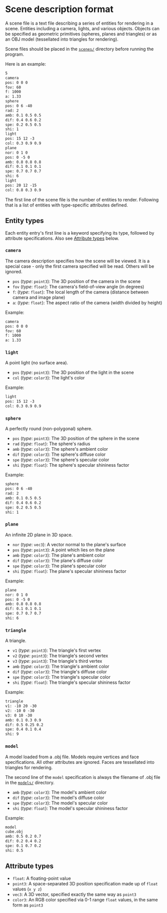 # Scene description format

A scene file is a text file describing a series of entities for rendering in a scene. Entities including a camera, lights, and various objects. Objects can be specified as geometric primitives (spheres, planes and triangles) or as an OBJ model (tessellated into triangles for rendering).

Scene files should be placed in the [`scenes/`](../scenes/) directory before running the program.

Here is an example:

```txt
5
camera
pos: 0 0 0
fov: 60
f: 1000
a: 1.33
sphere
pos: 0 6 -40
rad: 2
amb: 0.1 0.5 0.5
dif: 0.4 0.6 0.2
spe: 0.2 0.5 0.5
shi: 1
light
pos: 15 12 -3
col: 0.3 0.9 0.9
plane
nor: 0 1 0
pos: 0 -5 0
amb: 0.8 0.8 0.8
dif: 0.1 0.1 0.1
spe: 0.7 0.7 0.7
shi: 6
light
pos: 20 12 -15
col: 0.8 0.3 0.9
```

The first line of the scene file is the number of entities to render. Following that is a list of entities with type-specific attributes defined.

## Entity types

Each entity entry's first line is a keyword specifying its type, followed by attribute specifications. Also see [Attribute types](#attribute-types) below.

### `camera`

The camera description specifies how the scene will be viewed. It is a special case - only the first camera specified will be read. Others will be ignored.

* `pos` (*type*: `point3`): The 3D position of the camera in the scene
* `fov` (*type*: `float`): The camera's field-of-view angle (in degrees)
* `f`: (*type*: `float`): The local length of the camera (distance between camera and image plane)
* `a`: (*type*: `float`): The aspect ratio of the camera (width divided by height)

Example:

```txt
camera
pos: 0 0 0
fov: 60
f: 1000
a: 1.33
```

### `light`

A point light (no surface area).

* `pos` (*type*: `point3`): The 3D position of the light in the scene
* `col` (*type*: `color3`): The light's color

Example:

```txt
light
pos: 15 12 -3
col: 0.3 0.9 0.9
```

### `sphere`

A perfectly round (non-polygonal) sphere.

* `pos` (*type*: `point3`): The 3D position of the sphere in the scene
* `rad` (*type*: `float`): The sphere's radius
* `amb` (*type*: `color3`): The sphere's ambient color
* `dif` (*type*: `color3`): The sphere's diffuse color
* `spe` (*type*: `color3`): The sphere's specular color
* `shi` (*type*: `float`): The sphere's specular shininess factor

Example:

```txt
sphere
pos: 0 6 -40
rad: 2
amb: 0.1 0.5 0.5
dif: 0.4 0.6 0.2
spe: 0.2 0.5 0.5
shi: 1
```

### `plane`

An infinite 2D plane in 3D space.

* `nor` (*type*: `vec3`): A vector normal to the plane's surface
* `pos` (*type*: `point3`): A point which lies on the plane
* `amb` (*type*: `color3`): The plane's ambient color
* `dif` (*type*: `color3`): The plane's diffuse color
* `spe` (*type*: `color3`): The plane's specular color
* `shi` (*type*: `float`): The plane's specular shininess factor

Example:

```txt
plane
nor: 0 1 0
pos: 0 -5 0
amb: 0.8 0.8 0.8
dif: 0.1 0.1 0.1
spe: 0.7 0.7 0.7
shi: 6
```

### `triangle`

A triangle.

* `v1` (*type*: `point3`): The triangle's first vertex
* `v2` (*type*: `point3`): The triangle's second vertex
* `v3` (*type*: `point3`): The triangle's third vertex
* `amb` (*type*: `color3`): The triangle's ambient color
* `dif` (*type*: `color3`): The triangle's diffuse color
* `spe` (*type*: `color3`): The triangle's specular color
* `shi` (*type*: `float`): The triangle's specular shininess factor

Example:

```txt
triangle
v1: -10 20 -30
v2: -10 0 -30
v3: 0 10 -30
amb: 0.1 0.3 0.9
dif: 0.5 0.25 0.2
spe: 0.4 0.1 0.4
shi: 9
```

### `model`

A model loaded from a .obj file. Models require vertices and face specifications. All other attributes are ignored. Faces are tessellated into triangles for rendering.

The second line of the `model` specification is always the filename of .obj file in the [`models/`](../models/) directory.

* `amb` (*type*: `color3`): The model's ambient color
* `dif` (*type*: `color3`): The model's diffuse color
* `spe` (*type*: `color3`): The model's specular color
* `shi` (*type*: `float`): The model's specular shininess factor

Example:

```txt
model
cube.obj
amb: 0.5 0.2 0.7
dif: 0.2 0.4 0.2
spe: 0.1 0.7 0.2
shi: 0.5
```

## Attribute types

* `float`: A floating-point value
* `point3`: A space-separated 3D position specification made up of `float` values (`x y z`)
* `vec3`: A 3D vector, specified exactly the same way as `point3`
* `color3`: An RGB color specified via 0-1 range `float` values, in the same form as `point3`
